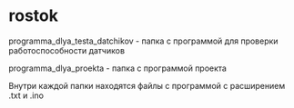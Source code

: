 # rostok
programma_dlya_testa_datchikov - папка с программой для проверки работоспособности датчиков

programma_dlya_proekta - папка с программой проекта

Внутри каждой папки находятся файлы с программой с расширением .txt и .ino
